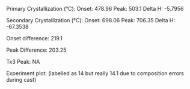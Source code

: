 Primary Crystallization (°C):
	Onset: 478.96
	Peak: 503.1
	Delta H: -5.7956

Secondary Crystallization  (°C):
	Onset: 698.06
	Peak: 706.35
	Delta H: -67.3538

Onset difference: 219.1

Peak Difference: 203.25

Tx3 Peak: NA
<!-- PUBLISH STOP -->
Experiment plot:
(labelled as 14 but really 14.1 due to composition errors during cast)

